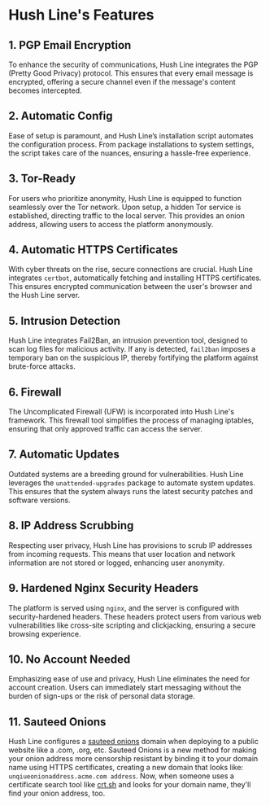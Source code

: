 # Hush Line's Features

## **1. PGP Email Encryption**
To enhance the security of communications, Hush Line integrates the PGP (Pretty Good Privacy) protocol. This ensures that every email message is encrypted, offering a secure channel even if the message's content becomes intercepted.

## **2. Automatic Config**
Ease of setup is paramount, and Hush Line’s installation script automates the configuration process. From package installations to system settings, the script takes care of the nuances, ensuring a hassle-free experience.

## **3. Tor-Ready**
For users who prioritize anonymity, Hush Line is equipped to function seamlessly over the Tor network. Upon setup, a hidden Tor service is established, directing traffic to the local server. This provides an onion address, allowing users to access the platform anonymously.

## **4. Automatic HTTPS Certificates**
With cyber threats on the rise, secure connections are crucial. Hush Line integrates `certbot`, automatically fetching and installing HTTPS certificates. This ensures encrypted communication between the user's browser and the Hush Line server.

## **5. Intrusion Detection**
Hush Line integrates Fail2Ban, an intrusion prevention tool, designed to scan log files for malicious activity. If any is detected, `fail2ban` imposes a temporary ban on the suspicious IP, thereby fortifying the platform against brute-force attacks.

## **6. Firewall**
The Uncomplicated Firewall (UFW) is incorporated into Hush Line's framework. This firewall tool simplifies the process of managing iptables, ensuring that only approved traffic can access the server.

## **7. Automatic Updates**
Outdated systems are a breeding ground for vulnerabilities. Hush Line leverages the `unattended-upgrades` package to automate system updates. This ensures that the system always runs the latest security patches and software versions.

## **8. IP Address Scrubbing**
Respecting user privacy, Hush Line has provisions to scrub IP addresses from incoming requests. This means that user location and network information are not stored or logged, enhancing user anonymity.

## **9. Hardened Nginx Security Headers**
The platform is served using `nginx`, and the server is configured with security-hardened headers. These headers protect users from various web vulnerabilities like cross-site scripting and clickjacking, ensuring a secure browsing experience.

## **10. No Account Needed**
Emphasizing ease of use and privacy, Hush Line eliminates the need for account creation. Users can immediately start messaging without the burden of sign-ups or the risk of personal data storage.

## **11. Sauteed Onions**
Hush Line configures a [sauteed onions](sauteed-onions.org) domain when deploying to a public website like a .com, .org, etc. Sauteed Onions is a new method for making your onion address more censorship resistant by binding it to your domain name using HTTPS certificates, creating a new domain that looks like: `unqiueonionaddress.acme.com address`. Now, when someone uses a certificate search tool like [crt.sh](https://crt.sh/) and looks for your domain name, they'll find your onion address, too.